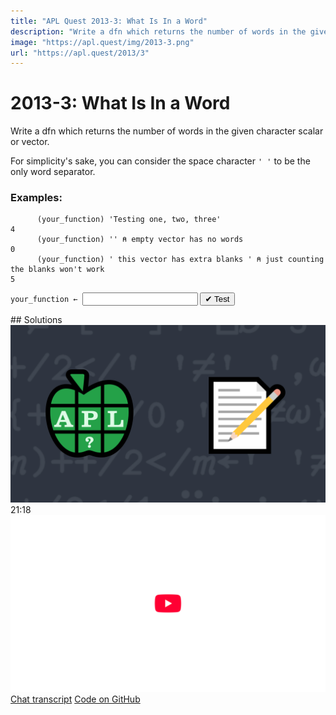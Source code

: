 ```yaml
---
title: "APL Quest 2013-3: What Is In a Word"
description: "Write a dfn which returns the number of words in the given character scalar or vector."
image: "https://apl.quest/img/2013-3.png"
url: "https://apl.quest/2013/3"
---
```


# <span class=s>2013-</span>3: What Is In a Word

Write a dfn which returns the number of words in the given character scalar or vector.

For simplicity's sake, you can consider the space character `' '` to be the only word separator.

### Examples:

```APL
      (your_function) 'Testing one, two, three'
4
      (your_function) '' ⍝ empty vector has no words
0
      (your_function) ' this vector has extra blanks ' ⍝ just counting the blanks won't work
5
```
<div class="pdiv">
  <code onclick="p_Input.focus()">your_function ← </code><input id="p_Input" autocomplete="off" spellcheck="false" oninput="this.parentElement.querySelector`button`.disabled=false;localStorage.setItem(window.location.pathname,this.value)" onkeypress="subm(event)">
  <button onclick="alert$.next`Testing…`;submitSolution`p`" class="md-button md-button--primary">&#x2714; Test</button>
</div>
<blockquote id="p_Output"></blockquote>
## Solutions
<div onclick="play(this)" title="Video on YouTube" class="yt">
<img alt="Video Thumbnail" src="../../img/2013-3.png">
<time>21:18</time>
<img alt="YouTube" src="../../img/yt-big.png">
</div>
<a href="https://chat.stackexchange.com/transcript/message/60462122#60462122" target="_blank" class="md-button md-button--primary">Chat transcript</a>
<a href="https://github.com/abrudz/apl_quest/blob/main/2013/3.apl" target="_blank" class="md-button md-button--primary right">Code on GitHub</a>

<script>
    testCases={"a":["'Testing one, two, three'","' this vector has extra blanks '","'a b c d e f g h i j k l m n o p q r s t u v w x y z'"],"b":["' '","''","'    '","(?20)⍴' '","'ABC'","'hyphen-dash'"],"f":"{0.5×+/2≠/(' ',⍵,' ')≠' '}"}
    p_Input.value=localStorage.getItem(window.location.pathname)
    play=e=>e.outerHTML=`<iframe src="https://www.youtube.com/embed/MgkM2qCPWas?list=PLYKQVqyrAEj9wDIUyLDGtDAFTKY38BUMN&autoplay=1" title="<span class=s>2013-</span>3: What Is In a Word (APL Quest 2013-3)" frameborder="0" allow="accelerometer; autoplay; clipboard-write; encrypted-media; gyroscope; picture-in-picture; web-share" referrerpolicy="strict-origin-when-cross-origin" allowfullscreen></iframe>`
</script>
